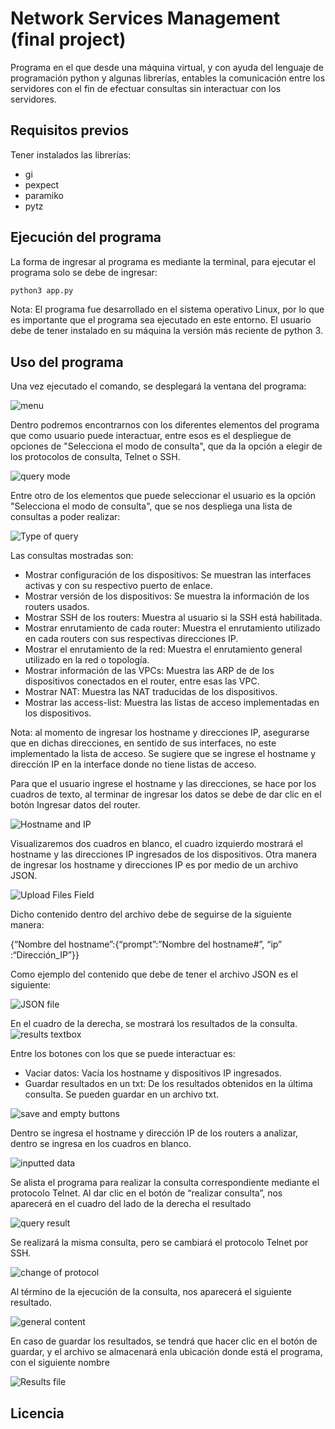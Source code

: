 # Network Services Management (final project)

Programa en el que desde una máquina virtual, y con ayuda del lenguaje de programación python y algunas librerías, entables la comunicación entre los servidores con el fin de efectuar consultas sin interactuar con los servidores.

## Requisitos previos
Tener instalados las librerías:

- gi
- pexpect
- paramiko
- pytz

## Ejecución del programa

La forma de ingresar al programa es mediante la terminal, para ejecutar el programa solo se debe de ingresar:

```cmd
python3 app.py
```

Nota:
El programa fue desarrollado en el sistema operativo Linux, por lo que es importante que el programa sea ejecutado en este entorno.
El usuario debe de tener instalado en su máquina la versión más reciente de python 3.

## Uso del programa

Una vez ejecutado el comando, se desplegará la ventana del programa:

![menu](https://github.com/user-attachments/assets/9a720c0e-f8b7-48ab-a310-cf7a6887d46c)

Dentro podremos encontrarnos con los diferentes elementos del programa que como usuario puede interactuar, entre esos es el despliegue de opciones de "Selecciona el modo de consulta", que da la opción a elegir de los protocolos de consulta, Telnet o SSH.

![query mode](https://github.com/user-attachments/assets/7f45ce92-69cd-40e3-9e51-4be3c62816fa)

Entre otro de los elementos que puede seleccionar el usuario es la opción "Selecciona el modo de consulta", que se nos despliega una lista de consultas a poder realizar:

![Type of query](https://github.com/user-attachments/assets/7e672789-37c9-4e0e-a772-e21622f2854e)

Las consultas mostradas son:
- Mostrar configuración de los dispositivos: Se muestran las interfaces activas y con su respectivo puerto de enlace.
- Mostrar versión de los dispositivos: Se muestra la información de los routers usados.
- Mostrar SSH de los routers: Muestra al usuario si la SSH está habilitada.
- Mostrar enrutamiento de cada router: Muestra el enrutamiento utilizado en cada routers con sus respectivas direcciones IP.
- Mostrar el enrutamiento de la red: Muestra el enrutamiento general utilizado en la red o topología.
- Mostrar información de las VPCs: Muestra las ARP de de los dispositivos conectados en el router, entre esas las VPC.
- Mostrar NAT: Muestra las NAT traducidas de los dispositivos.
- Mostrar las access-list: Muestra las listas de acceso implementadas en los dispositivos.

Nota: al momento de ingresar los hostname y direcciones IP, asegurarse que en dichas direcciones, en sentido de sus interfaces, no este implementado la lista de acceso. Se sugiere que se ingrese el hostname y dirección IP en la interface donde no tiene listas de acceso.

Para que el usuario ingrese el hostname y las direcciones, se hace por los cuadros de texto, al terminar de ingresar los datos se debe de dar clic en el botón Ingresar datos del router.

![Hostname and IP](https://github.com/user-attachments/assets/e8ae6fbe-9a63-4800-90b1-81d7357f5399)

Visualizaremos dos cuadros en blanco, el cuadro izquierdo mostrará el hostname y las direcciones IP ingresados de los dispositivos. 
Otra manera de ingresar los hostname y direcciones IP es por medio de un archivo JSON.

![Upload Files Field](https://github.com/user-attachments/assets/3a3c40cb-6bbf-4d6e-bf18-11b8d9dd689b)

Dicho contenido dentro del archivo debe de seguirse de la siguiente manera:

{“Nombre del hostname”:{“prompt”:”Nombre del hostname#”, “ip” :“Dirección_IP”}}

Como ejemplo del contenido que debe de tener el archivo JSON es el siguiente:

![JSON file](https://github.com/user-attachments/assets/b4e7da4c-8e87-4c1e-8f8e-52b044dde05f)

En el cuadro de la derecha, se mostrará los resultados de la consulta.
![results textbox](https://github.com/user-attachments/assets/74c7fa78-e14a-4e59-bbab-da99361fd9f1)

Entre los botones con los que se puede interactuar es:

- Vaciar datos: Vacía los hostname y dispositivos IP ingresados.
- Guardar resultados en un txt: De los resultados obtenidos en la última consulta. Se pueden guardar en un archivo txt.

![save and empty buttons](https://github.com/user-attachments/assets/55819181-1c2a-468d-88fd-76b5587a8b21)

Dentro se ingresa el hostname y dirección IP de los routers a analizar, dentro se ingresa en los cuadros en blanco.

![inputted data](https://github.com/user-attachments/assets/e14a7535-aa49-411c-88c3-3950be21347e)

Se alista el programa para realizar la consulta correspondiente mediante el protocolo Telnet.
Al dar clic en el botón de “realizar consulta”, nos aparecerá en el cuadro del lado de la derecha el resultado

![query result](https://github.com/user-attachments/assets/11ec7791-56ed-4d23-a71b-c75bc137fe94)

Se realizará la misma consulta, pero se cambiará el protocolo Telnet por SSH.

![change of protocol](https://github.com/user-attachments/assets/67396277-d751-433c-ae64-c0e6a2b4b350)

Al término de la ejecución de la consulta, nos aparecerá el siguiente resultado.

![general content](https://github.com/user-attachments/assets/347a9951-6bf3-49a1-b315-e25691583105)

En caso de guardar los resultados, se tendrá que hacer clic en el botón de guardar, y el archivo se almacenará enla ubicación donde está el programa, con el siguiente nombre

![Results file](https://github.com/user-attachments/assets/e2a1832b-ed53-444a-9089-791993232ff5)


## Licencia
